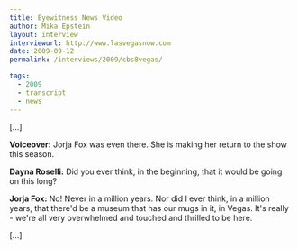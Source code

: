 ```yaml
---
title: Eyewitness News Video
author: Mika Epstein
layout: interview
interviewurl: http://www.lasvegasnow.com
date: 2009-09-12
permalink: /interviews/2009/cbs8vegas/

tags:
  - 2009
  - transcript
  - news
---
```


[...]

**Voiceover:** Jorja Fox was even there. She is making her return to the show this season.

**Dayna Roselli:** Did you ever think, in the beginning, that it would be going on this long?

**Jorja Fox:** No! Never in a million years. Nor did I ever think, in a million years, that there'd be a museum that has our mugs in it, in Vegas. It's really - we're all very overwhelmed and touched and thrilled to be here.

[...]